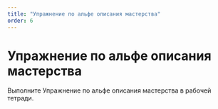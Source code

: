 ```yaml
---
title: "Упражнение по альфе описания мастерства"
order: 6
---
```


# Упражнение по альфе описания мастерства

Выполните Упражнение по альфе описания мастерства в рабочей тетради.
